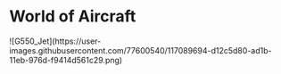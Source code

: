 
<!DOCTYPE html>
<html>
<h1> World of Aircraft </h1> ![G550_Jet](https://user-images.githubusercontent.com/77600540/117089694-d12c5d80-ad1b-11eb-976d-f9414d561c29.png)
